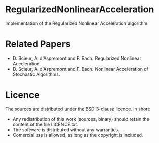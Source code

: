 # RegularizedNonlinearAcceleration
Implementation of the Regularized Nonlinear Acceleration algorithm

# Related Papers
- D. Scieur, A. d'Aspremont and F. Bach. Regularized Nonlinear Acceleration.
- D. Scieur, A. d'Aspremont and F. Bach. Nonlinear Acceleration of Stochastic Algorithms.

# Licence
The sources are distributed under the BSD 3-clause licence. In short:
- Any redistribution of this work (sources, binary) should retain the content of the file LICENCE.txt.
- The software is distributed without any warranties.
- Comercial use is allowed, as long as the copyright is included.
